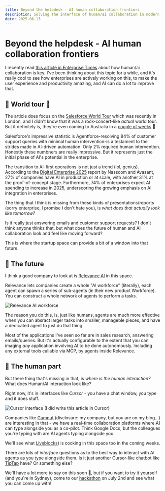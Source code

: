 ```yaml
---
title: Beyond the helpdesk - AI human collaboration frontiers
description: Solving the interface of human/ai collaboration in modern applications
date: 2025-06-13
---
```


# Beyond the helpdesk - AI human collaboration frontiers

I recently read [this article in Enterprise Times](https://www.enterprisetimes.co.uk/2025/06/12/human-workers-and-ai-agents-collaboration-the-key-says-zahra-bahrololoumi-at-salesforce-world-tour-in-london/) about how human/ai collaboration is key. I've been thinking about this topic for a while, and it's really cool to see how enterprises are actively working on this, to make the user experience and productivity amazing, and AI can do a lot to improve that.

## 🎤 World tour 💃

The article does focus on the [Salesforce World Tour](https://www.salesforce.com/uk/events/london/) which was recently in London, and I didn't know that it was a rock-concert-like _actual_ world tour. But it definitely is, they're even coming to Australia in a [couple of weeks](https://www.salesforce.com/au/events/) 🤘

Salesforce's impressive statistic is Agentforce-resolving 84% of customer support queries with minimal human intervention-is a testament to the strides made in AI-driven automation. Only 2% required human intervention. Honestly these numbners are really impressive. But it represents just the initial phase of AI's potential in the enterprise.

The transition to AI-first operations is not just a trend (lol, genius). According to the [Digital Enterprise 2025](https://community.nasscom.in/communities/digital-transformation/digital-enterprise-2025-advancing-ai-first-enterprise) report by Nasscom and Avasant, 27% of companies have AI in production or at scale, with another 31% at the proof-of-concept stage. Furthermore, 74% of enterprises expect AI spending to increase in 2025, underscoring the growing emphasis on AI integration in enterprises.

The thing that I think is missing from these kinds of presentations/reports (sorry enterprise, I promise I don't hate you), is _what does that actually look like tomorrow?_

Is it really just answering emails and customer support requests? I don't think anyone thinks that, but what does the future of human and AI collaboration look and feel like moving forward?

This is where the startup space can provide a bit of a window into that future.

## 🚀 The future

I think a good company to look at is [Relevance AI](https://relevanceai.com/) in this space.

Relevance lets companies create a whole "AI workforce" (literally), each agent can spawn a series of sub-agents (in their new product Workforce). You can construct a whole network of agents to perform a tasks.

![Relevance AI workforce](https://cdn.prod.website-files.com/636cad09a1159553a45e8ba1/67c105469bd221272da70758_workforce-builder-hero.png)

The reason you do this, is, just like humans, agents are much more effective when you can absract larger tasks into smaller, manageble pieces, and have a dedicated agent to just do that thing.

Most of the applications I've seen so far are in sales research, answering emails/queries. But it's actually configurable to the extent that you can imaging _any_ application involving AI to be done autonomously. Including any external tools callable via MCP, by agents inside Relevance.

## 🤸 The human part

But there thing that's missing in that, is _where is the human interaction?_ What does Human/AI interaction look like?

Right now, it's in interfaces like _Cursor_ - you have a chat window, you type and it does stuff.

![Cursor interface (I did write this article in Cursor)](/public/images/cursor-interface.png)

Companies like [Gumnut](https://gumnut.dev) (disclosure: my company, but you are on my blog...) are interesting in that - we have a real-time collaboration platforms where AI can type alongside you as a co-pilot. Think Google Docs, but the colleagues you're typing with are AI agents typing alongside you.

We'll see what [Liveblocks](https://www.linkedin.com/posts/steven-fabre-5510bb38_nothing-meaningful-is-built-alone-that-activity-7338946791880511490-FYQL)) is cooking in this space too in the coming weeks.

There are lots of _interface_ questions as to the best way to interact with AI agents as you type alongside them. Is it just another Cursor-like chatbot like [TipTap](http://tiptap.dev/product/ai-agent) have? Or something else?

We'll have a lot more to say on this soon 👀, but if you want to try it yourself (and you're in Sydney), come to our [hackathon](https://gumnut.dev/hack) on July 2nd and see what you can come up with!
